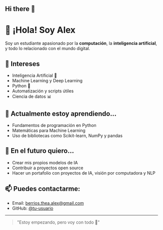 ## Hi there 👋



# 👋 ¡Hola! Soy Alex 

Soy un estudiante apasionado por la **computación**, la **inteligencia artificial**, y todo lo relacionado con el mundo digital.

## 🧠 Intereses

- Inteligencia Artificial 🤖
- Machine Learning y Deep Learning
- Python 🐍
- Automatización y scripts útiles
- Ciencia de datos 📊

## 🌱 Actualmente estoy aprendiendo...

- Fundamentos de programación en Python
- Matemáticas para Machine Learning
- Uso de bibliotecas como Scikit-learn, NumPy y pandas

## 🔭 En el futuro quiero...

- Crear mis propios modelos de IA
- Contribuir a proyectos open source
- Hacer un portafolio con proyectos de IA, visión por computadora y NLP

## 📫 Puedes contactarme:

- Email: berrios.thea.alex@gmail.com
- GitHub: [@tu-usuario](https://github.com/AlexBT404)

---

> "Estoy empezando, pero voy con todo 💪"














<!--
**AlexBT404/AlexBT404** is a ✨ _special_ ✨ repository because its `README.md` (this file) appears on your GitHub profile.

Here are some ideas to get you started:

- 🔭 I’m currently working on ...
- 🌱 I’m currently learning ...
- 👯 I’m looking to collaborate on ...
- 🤔 I’m looking for help with ...
- 💬 Ask me about ...
- 📫 How to reach me: ...
- 😄 Pronouns: ...
- ⚡ Fun fact: ...
-->
